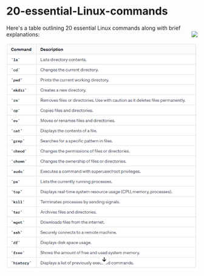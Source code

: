 # 20-essential-Linux-commands

Here's a table outlining 20 essential Linux commands along with brief explanations:
<img align="right" src="https://visitor-badge.laobi.icu/badge?page_id=noetovar5.20-essential-Linux-commands"/>



<p align="center">
  <a href="https://skillicons.dev">
    <img src="https://github.com/noetovar5/20-essential-Linux-commands/blob/main/20%20linux%20commands%20you%20must%20know.png?raw=true" />
  </a>
</p>

